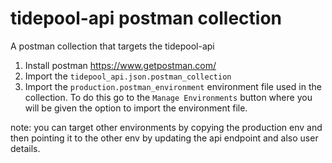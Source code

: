 tidepool-api postman collection
=====

A postman collection that targets the tidepool-api

1. Install postman https://www.getpostman.com/
2. Import the `tidepool_api.json.postman_collection`
3. Import the `production.postman_environment` environment file used in the collection. To do this go to the `Manage Environments` button where you will be given the option to import the environment file.


note: you can target other environments by copying the production env and then pointing it to the other env by updating the api endpoint and also user details.

